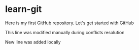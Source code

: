 # learn-git
Here is my first GitHub repository. Let's get started with GitHub

This line was modified manually during conflicts resolution

New line was added locally
